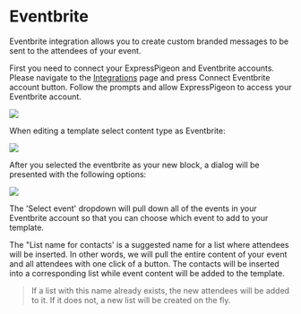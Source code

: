 # Eventbrite

Eventbrite integration allows you to create custom branded messages
to be sent to the attendees of your event. 

First you need to connect your ExpressPigeon and Eventbrite accounts. 
Please navigate to the [Integrations](https://expresspigeon.com/settings/integrations) page and
press Connect Eventbrite account button. Follow the prompts and allow ExpressPigeon 
to access your Eventbrite account. 

![](/kb/images/Selection_953.png)

When editing a template select content type as Eventbrite:

![](/kb/images/Selection_950.png)

After you selected the eventbrite as your new block, a dialog will be presented with the 
following options: 

![](/kb/images/Selection_951.png)


The 'Select event' dropdown will pull down all of the events in your Eventbrite
account so that you can choose which event to add to your template.

The "List name for contacts' is a suggested name for a list where attendees 
 will be inserted. In other words, we will pull the entire content of your 
 event and all attendees with one click of a button. The contacts will be 
 inserted into a corresponding list while event content will be added to the
 template.
 
 > If a list with this name already exists, the new attendees will be added to it.
 If it does not, a new list will be created on the fly.
